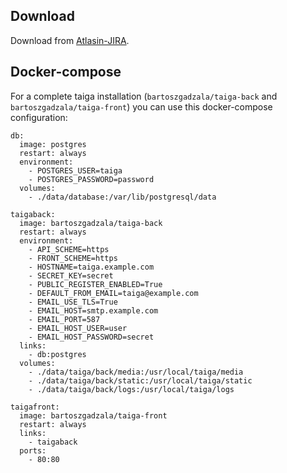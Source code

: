 ## Download

Download from [Atlasin-JIRA](https://www.atlassian.com/software/jira/download).



## Docker-compose

For a complete taiga installation (``bartoszgadzala/taiga-back`` and ``bartoszgadzala/taiga-front``) you can use this docker-compose configuration:

```
db:
  image: postgres
  restart: always
  environment:
    - POSTGRES_USER=taiga
    - POSTGRES_PASSWORD=password
  volumes:
    - ./data/database:/var/lib/postgresql/data

taigaback:
  image: bartoszgadzala/taiga-back
  restart: always
  environment:
    - API_SCHEME=https
    - FRONT_SCHEME=https
    - HOSTNAME=taiga.example.com
    - SECRET_KEY=secret
    - PUBLIC_REGISTER_ENABLED=True
    - DEFAULT_FROM_EMAIL=taiga@example.com
    - EMAIL_USE_TLS=True
    - EMAIL_HOST=smtp.example.com
    - EMAIL_PORT=587
    - EMAIL_HOST_USER=user
    - EMAIL_HOST_PASSWORD=secret
  links:
    - db:postgres
  volumes:
    - ./data/taiga/back/media:/usr/local/taiga/media
    - ./data/taiga/back/static:/usr/local/taiga/static
    - ./data/taiga/back/logs:/usr/local/taiga/logs

taigafront:
  image: bartoszgadzala/taiga-front
  restart: always
  links:
    - taigaback
  ports:
    - 80:80
```
